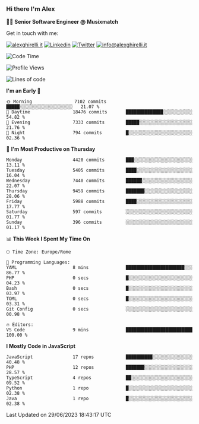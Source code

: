 ### Hi there I'm Alex

👨‍💻 __Senior Software Engineer @ Musixmatch__

Get in touch with me:

[![alexghirelli.it](https://img.shields.io/static/v1?label=alexghirelli.it&message=%20&color=red&logo=&style=flat-square&logoColor=white)](https://www.alexghirelli.it/)
[![Linkedin](https://img.shields.io/static/v1?label=Linkedin&message=%20&color=blue&logo=Linkedin&style=flat-square&logoColor=white)](https://linkedin.com/in/alexghirelli)
[![Twitter](https://img.shields.io/static/v1?label=Twitter&message=%20&color=blue&logo=Twitter&style=flat-square&logoColor=white)](https://twitter.com/alexGhirelli)
[![info@alexghirelli.it](https://img.shields.io/static/v1?label=info@alexghirelli.it&message=%20&color=red&logo=gmail&style=flat-square&logoColor=white)](mailto:info@alexghirelli.it)

<!--START_SECTION:waka-->
![Code Time](http://img.shields.io/badge/Code%20Time-7%2C467%20hrs%206%20mins-blue)

![Profile Views](http://img.shields.io/badge/Profile%20Views-0-blue)

![Lines of code](https://img.shields.io/badge/From%20Hello%20World%20I%27ve%20Written-57.1%20million%20lines%20of%20code-blue)

**I'm an Early 🐤** 

```text
🌞 Morning                7102 commits        █████░░░░░░░░░░░░░░░░░░░░   21.07 % 
🌆 Daytime                18476 commits       ██████████████░░░░░░░░░░░   54.82 % 
🌃 Evening                7333 commits        █████░░░░░░░░░░░░░░░░░░░░   21.76 % 
🌙 Night                  794 commits         █░░░░░░░░░░░░░░░░░░░░░░░░   02.36 % 
```
📅 **I'm Most Productive on Thursday** 

```text
Monday                   4420 commits        ███░░░░░░░░░░░░░░░░░░░░░░   13.11 % 
Tuesday                  5405 commits        ████░░░░░░░░░░░░░░░░░░░░░   16.04 % 
Wednesday                7440 commits        ██████░░░░░░░░░░░░░░░░░░░   22.07 % 
Thursday                 9459 commits        ███████░░░░░░░░░░░░░░░░░░   28.06 % 
Friday                   5988 commits        ████░░░░░░░░░░░░░░░░░░░░░   17.77 % 
Saturday                 597 commits         ░░░░░░░░░░░░░░░░░░░░░░░░░   01.77 % 
Sunday                   396 commits         ░░░░░░░░░░░░░░░░░░░░░░░░░   01.17 % 
```


📊 **This Week I Spent My Time On** 

```text
🕑︎ Time Zone: Europe/Rome

💬 Programming Languages: 
YAML                     8 mins              ██████████████████████░░░   86.77 % 
PHP                      0 secs              █░░░░░░░░░░░░░░░░░░░░░░░░   04.23 % 
Bash                     0 secs              █░░░░░░░░░░░░░░░░░░░░░░░░   03.97 % 
TOML                     0 secs              █░░░░░░░░░░░░░░░░░░░░░░░░   03.31 % 
Git Config               0 secs              ░░░░░░░░░░░░░░░░░░░░░░░░░   00.98 % 

🔥 Editors: 
VS Code                  9 mins              █████████████████████████   100.00 % 
```

**I Mostly Code in JavaScript** 

```text
JavaScript               17 repos            ██████████░░░░░░░░░░░░░░░   40.48 % 
PHP                      12 repos            ███████░░░░░░░░░░░░░░░░░░   28.57 % 
TypeScript               4 repos             ██░░░░░░░░░░░░░░░░░░░░░░░   09.52 % 
Python                   1 repo              █░░░░░░░░░░░░░░░░░░░░░░░░   02.38 % 
Java                     1 repo              █░░░░░░░░░░░░░░░░░░░░░░░░   02.38 % 
```




 Last Updated on 29/06/2023 18:43:17 UTC
<!--END_SECTION:waka-->
